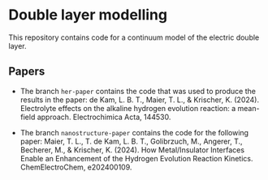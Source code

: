 # Double layer modelling

This repository contains code for a continuum model of the electric double layer.

## Papers

* The branch `her-paper` contains the code that was used to produce the results in the paper: de Kam, L. B. T., Maier, T. L., & Krischer, K. (2024). Electrolyte effects on the alkaline hydrogen evolution reaction: a mean-field approach. Electrochimica Acta, 144530.
    
* The branch `nanostructure-paper` contains the code for the following paper: Maier, T. L., T. de Kam, L. B. T., Golibrzuch, M., Angerer, T., Becherer, M., & Krischer, K. (2024). How Metal/Insulator Interfaces Enable an Enhancement of the Hydrogen Evolution Reaction Kinetics. ChemElectroChem, e202400109.
